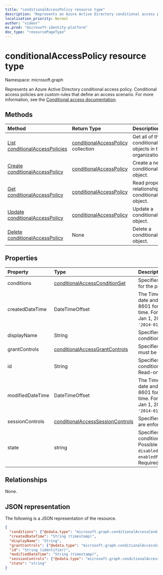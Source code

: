 ```yaml
---
title: "conditionalAccessPolicy resource type"
description: "Represents an Azure Active Directory conditional access policy. Conditional access policies are custom rules that define an access scenario."
localization_priority: Normal
author: "videor"
ms.prod: "microsoft-identity-platform"
doc_type: "resourcePageType"
---
```


# conditionalAccessPolicy resource type

Namespace: microsoft.graph

Represents an Azure Active Directory conditional access policy. Conditional access policies are custom rules that define an access scenario. For more information, see the [Conditional access documentation](/azure/active-directory/conditional-access/).

## Methods

| Method       | Return Type | Description |
|:-------------|:------------|:------------|
| [List conditionalAccessPolicies](../api/conditionalaccessroot-list-policies.md) | [conditionalAccessPolicy](conditionalaccesspolicy.md) collection | Get all of the conditionalAccessPolicies objects in the organization. |
| [Create conditionalAccessPolicy](../api/conditionalaccessroot-post-policies.md) | [conditionalAccessPolicy](conditionalaccesspolicy.md) | Create a new conditionalAccessPolicy object. |
| [Get conditionalAccessPolicy](../api/conditionalaccesspolicy-get.md) | [conditionalAccessPolicy](conditionalaccesspolicy.md) | Read properties and relationships of a conditionalAccessPolicy object. |
| [Update conditionalAccessPolicy](../api/conditionalaccesspolicy-update.md) | [conditionalAccessPolicy](conditionalaccesspolicy.md) | Update a conditionalAccessPolicy object. |
| [Delete conditionalAccessPolicy](../api/conditionalaccesspolicy-delete.md) | None | Delete a conditionalAccessPolicy object. |

## Properties

| Property     | Type        | Description |
|:-------------|:------------|:------------|
|conditions|[conditionalAccessConditionSet](conditionalaccessconditionset.md)| Specifies the rules that must be met for the policy to apply. Required. |
|createdDateTime|DateTimeOffset| The Timestamp type represents date and time information using ISO 8601 format and is always in UTC time. For example, midnight UTC on Jan 1, 2014 would look like this: `'2014-01-01T00:00:00Z'`. Readonly. |
|displayName|String| Specifies a display name for the conditionalAccessPolicy object. |
|grantControls|[conditionalAccessGrantControls](conditionalaccessgrantcontrols.md)| Specifies the grant controls that must be fulfilled to pass the policy. |
|id|String| Specifies the identifier of a conditionalAccessPolicy object. Read-only.|
|modifiedDateTime| DateTimeOffset|The Timestamp type represents date and time information using ISO 8601 format and is always in UTC time. For example, midnight UTC on Jan 1, 2014 would look like this: `'2014-01-01T00:00:00Z'`. Readonly. |
|sessionControls|[conditionalAccessSessionControls](conditionalaccesssessioncontrols.md)| Specifies the session controls that are enforced after sign-in. |
|state|string| Specifies the state of the conditionalAccessPolicy object. Possible values are: `enabled`, `disabled`, `enabledForReportingButNotEnforced`. Required. |

## Relationships

None.

## JSON representation

The following is a JSON representation of the resource.

<!-- {
  "blockType": "resource",
  "optionalProperties": [
    "displayName",
    "sessionControls",
    "grantControls"
  ],
  "@odata.type": "microsoft.graph.conditionalAccessPolicy",
  "keyProperty": "id"
}-->

```json
{
  "conditions": {"@odata.type": "microsoft.graph.conditionalAccessConditionSet"},
  "createdDateTime": "String (timestamp)",
  "displayName": "String",
  "grantControls": {"@odata.type": "microsoft.graph.conditionalAccessGrantControls"},
  "id": "String (identifier)",
  "modifiedDateTime": "String (timestamp)",
  "sessionControls": {"@odata.type": "microsoft.graph.conditionalAccessSessionControls"},
  "state": "string"
}
```

<!-- uuid: 16cd6b66-4b1a-43a1-adaf-3a886856ed98
2019-02-04 14:57:30 UTC -->
<!-- {
  "type": "#page.annotation",
  "description": "conditionalAccessPolicy resource",
  "keywords": "",
  "section": "documentation",
  "tocPath": ""
}-->